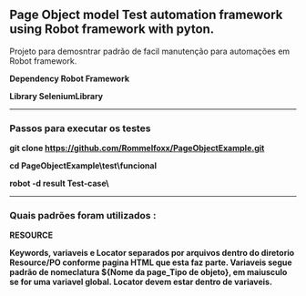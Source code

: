 ## Page Object model Test automation framework using Robot framework with pyton.

Projeto para demosntrar padrão de facil manutenção para automações em Robot framework. 

<b>Dependency Robot Framework<b>

Library SeleniumLibrary

------------------------------------------------------------------------------------------------------------------------------
### Passos para executar os testes

git clone https://github.com/Rommelfoxx/PageObjectExample.git

cd PageObjectExample\test\funcional

robot -d result Test-case\

------------------------------------------------------------------------------------------------------------------------------
### Quais padrões foram utilizados : 
<b>RESOURCE<b>

Keywords, variaveis e Locator separados por arquivos dentro do diretorio Resource/PO conforme pagina HTML que esta faz parte.
Variaveis segue padrão de nomeclatura ${Nome da page_Tipo de objeto}, em maiusculo se for uma variavel global. 
Locator devem estar dentro de variaveis.


